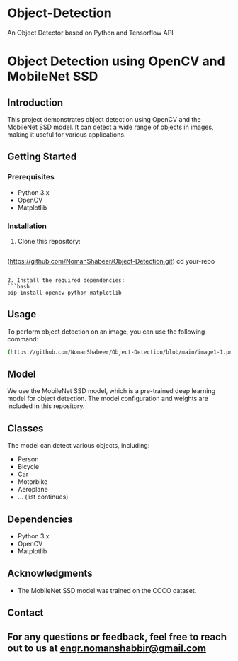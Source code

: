 # Object-Detection
An Object Detector based on Python and Tensorflow API

# Object Detection using OpenCV and MobileNet SSD

## Introduction

This project demonstrates object detection using OpenCV and the MobileNet SSD model. It can detect a wide range of objects in images, making it useful for various applications.

## Getting Started

### Prerequisites

- Python 3.x
- OpenCV
- Matplotlib

### Installation

1. Clone this repository:
   ```bash
(https://github.com/NomanShabeer/Object-Detection.git)
   cd your-repo
   ```

2. Install the required dependencies:
   ```bash
   pip install opencv-python matplotlib
   ```

## Usage

To perform object detection on an image, you can use the following command:

```bash
(https://github.com/NomanShabeer/Object-Detection/blob/main/image1-1.png)
```



## Model

We use the MobileNet SSD model, which is a pre-trained deep learning model for object detection. The model configuration and weights are included in this repository.

## Classes

The model can detect various objects, including:

- Person
- Bicycle
- Car
- Motorbike
- Aeroplane
- ... (list continues)

## Dependencies

- Python 3.x
- OpenCV
- Matplotlib



## Acknowledgments

- The MobileNet SSD model was trained on the COCO dataset.

## Contact

For any questions or feedback, feel free to reach out to us at engr.nomanshabbir@gmail.com
---

